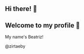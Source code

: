 ## Hi there! 👋
## Welcome to my profile 💙

My name's Beatriz!

<!--
**zirtaeby/zirtaeby** is a ✨ _special_ ✨ repository because its `README.md` (this file) appears on your GitHub profile.

- 🔭 I’m currently working on Alura!
- 🌱 I’m currently learning JavaScript
- 😄 Pronouns: she/her
- ⚡ Fun fact: i only learned a bit of Python
-->

@zirtaeby
